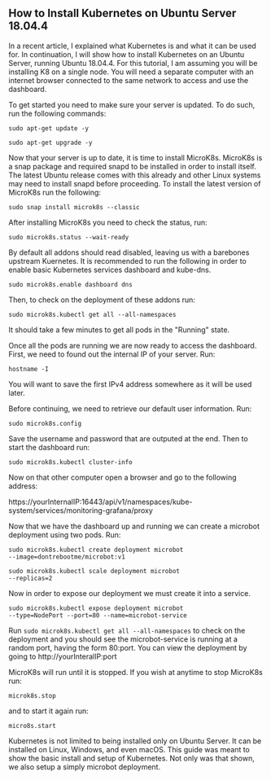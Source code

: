 ## How to Install Kubernetes on Ubuntu Server 18.04.4

In a recent article, I explained what Kubernetes is and what it can be used for. In continuation, I will show how to install Kubernetes on an Ubuntu Server, running Ubuntu 18.04.4. For this tutorial, I am assuming you will be installing K8 on a single node. You will need a separate computer with an internet browser connected to the same network to access and use the dashboard.

To get started you need to make sure your server is updated. To do such, run the following commands:

<code>sudo apt-get update -y</code>

<code>sudo apt-get upgrade -y</code>

Now that your server is up to date, it is time to install MicroK8s. MicroK8s is a snap package and required snapd to be installed in order to install itself. The latest Ubuntu release comes with this already and other Linux systems may need to install snapd before proceeding. To install the latest version of MicroK8s run the following:

<code>sudo snap install microk8s --classic</code>

After installing MicroK8s you need to check the status, run:

<code>sudo microk8s.status --wait-ready</code>

By default all addons should read disabled, leaving us with a barebones upstream Kuernetes. It is recommended to run the following in order to enable basic Kubernetes services dashboard and kube-dns.

<code>sudo microk8s.enable dashboard dns</code>

Then, to check on the deployment of these addons run:

<code>sudo microk8s.kubectl get all --all-namespaces</code>

It should take a few minutes to get all pods in the "Running" state.

Once all the pods are running we are now ready to access the dashboard. First, we need to found out the internal IP of your server. Run:

<code>hostname -I</code>

You will want to save the first IPv4 address somewhere as it will be used later. 

Before continuing, we need to retrieve our default user information. Run:

<code>sudo microk8s.config</code>

Save the username and password that are outputed at the end. Then to start the dashboard run:

<code>sudo microk8s.kubectl cluster-info</code>

Now on that other computer open a browser and go to the following address:

https://yourInternalIP:16443/api/v1/namespaces/kube-system/services/monitoring-grafana/proxy

Now that we have the dashboard up and running we can create a microbot deployment using two pods. Run:

<code>sudo microk8s.kubectl create deployment microbot --image=dontrebootme/microbot:v1</code>

<code>sudo microk8s.kubectl scale deployment microbot --replicas=2</code>

Now in order to expose our deployment we must create it into a service.

<code>sudo microk8s.kubectl expose deployment microbot --type=NodePort --port=80 --name=microbot-service</code>

Run <code>sudo microk8s.kubectl get all --all-namespaces</code> to check on the deployment and you should see the microbot-service is running at a random port, having the form 80:port. You can view the deployment by going to http://yourInteralIP:port



MicroK8s will run until it is stopped. If you wish at anytime to stop MicroK8s run:

<code>microk8s.stop</code>

and to start it again run:

<code>micro8s.start</code>

Kubernetes is not limited to being installed only on Ubuntu Server. It can be installed on Linux, Windows, and even macOS. This guide was meant to show the basic install and setup of Kubernetes. Not only was that shown, we also setup a simply microbot deployment.

